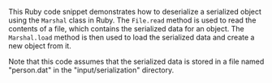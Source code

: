 
This Ruby code snippet demonstrates how to deserialize a serialized object using the `Marshal` class in Ruby. The `File.read` method is used to read the contents of a file, which contains the serialized data for an object. The `Marshal.load` method is then used to load the serialized data and create a new object from it.

Note that this code assumes that the serialized data is stored in a file named "person.dat" in the "input/serialization" directory.